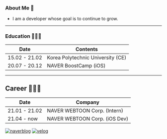 ### About Me 👋

- I am a developer whose goal is to continue to grow.

---- 

### Education 👨🏻‍🎓
| Date        | Contents |
| --------    | -------- |
| 15.02 - 21.02 | Korea Polytechnic University (CE) |
| 20.07 - 20.12 | NAVER BoostCamp (iOS) | 

----

## Career 🧑🏻‍💻
| Date        | Company |
| --------    | -------- |
| 21.01 - 21.02 | NAVER WEBTOON Corp. (Intern)  |
| 21.04 - now | NAVER WEBTOON Corp. (iOS Dev) |

[![naverblog](https://img.shields.io/badge/Naver_Blog-badge?style=flat&logo=Blogger&logoColor=white)](http://blog.naver.com/tksrl0379)
[![velog](https://img.shields.io/badge/Velog-blue?style=flat&logo=Blogger&logoColor=white)](https://velog.io/@tksrl0379)

<!--
**tksrl0379/tksrl0379** is a ✨ _special_ ✨ repository because its `README.md` (this file) appears on your GitHub profile.

Here are some ideas to get you started:

- 🔭 I’m currently working on ...
- 🌱 I’m currently learning ...
- 👯 I’m looking to collaborate on ...
- 🤔 I’m looking for help with ...
- 💬 Ask me about ...
- 📫 How to reach me: ...
- 😄 Pronouns: ...
- ⚡ Fun fact: ...
-->
